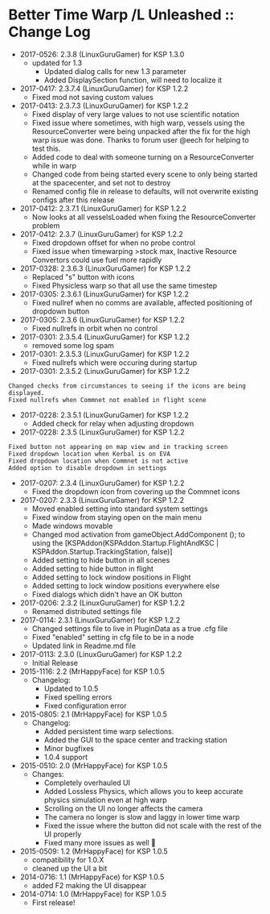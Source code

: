 # Better Time Warp /L Unleashed :: Change Log

* 2017-0526: 2.3.8 (LinuxGuruGamer) for KSP 1.3.0
	+ updated for 1.3
		- Updated dialog calls for new 1.3 parameter
		- Added DisplaySection function, will need to localize it
* 2017-0417: 2.3.7.4 (LinuxGuruGamer) for KSP 1.2.2
	+ Fixed mod not saving custom values
* 2017-0413: 2.3.7.3 (LinuxGuruGamer) for KSP 1.2.2
	+ Fixed display of very large values to not use scientific notation
	+ Fixed issue where sometimes, with high warp, vessels using the ResourceConverter were being unpacked after the fix for the high warp issue was done.  Thanks to forum user @eech for helping to test this.
	+ Added code to deal with someone turning on a ResourceConverter while in warp
	+ Changed code from being started every scene to only being started at the spacecenter, and set not to destroy
	+ Renamed config file in release to defaults, will not overwrite existing configs after this release
* 2017-0412: 2.3.7.1 (LinuxGuruGamer) for KSP 1.2.2
	+ Now looks at all vesselsLoaded when fixing the ResourceConverter problem
* 2017-0412: 2.3.7 (LinuxGuruGamer) for KSP 1.2.2
	+ Fixed dropdown offset for when no probe control
	+ Fixed issue when timewarping >stock max, Inactive Resource Convertors could use fuel more rapidly
* 2017-0328: 2.3.6.3 (LinuxGuruGamer) for KSP 1.2.2
	+ Replaced "s" button with icons
	+ Fixed Physicless warp so that all use the same timestep
* 2017-0305: 2.3.6.1 (LinuxGuruGamer) for KSP 1.2.2
	+ Fixed nullref when no comms are available, affected positioning of dropdown button
* 2017-0305: 2.3.6 (LinuxGuruGamer) for KSP 1.2.2
	+ Fixed nullrefs in orbit when no control
* 2017-0301: 2.3.5.4 (LinuxGuruGamer) for KSP 1.2.2
	+ removed some log spam
* 2017-0301: 2.3.5.3 (LinuxGuruGamer) for KSP 1.2.2
	+ Fixed nullrefs which were occuring during startup
* 2017-0301: 2.3.5.2 (LinuxGuruGamer) for KSP 1.2.2
```
Changed checks from circumstances to seeing if the icons are being displayed.
Fixed nullrefs when Commnet not enabled in flight scene
```
* 2017-0228: 2.3.5.1 (LinuxGuruGamer) for KSP 1.2.2
	+ Added check for relay when adjusting dropdown
* 2017-0228: 2.3.5 (LinuxGuruGamer) for KSP 1.2.2
```
Fixed button not appearing on map view and in tracking screen
Fixed dropdown location when Kerbal is on EVA
Fixed dropdown location when Commnet is not active
Added option to disable dropdown in settings
```
* 2017-0207: 2.3.4 (LinuxGuruGamer) for KSP 1.2.2
	+ Fixed the dropdown icon from covering up the Commnet icons
* 2017-0207: 2.3.3 (LinuxGuruGamer) for KSP 1.2.2
	+ Moved enabled setting into standard system settings
	+ Fixed window from staying open on the main menu
	+ Made windows movable
	+ Changed mod activation from gameObject.AddComponent<BetterTimeWarp> (); to using the   [KSPAddon(KSPAddon.Startup.FlightAndKSC | KSPAddon.Startup.TrackingStation, false)]
	+ Added setting to hide button in all scenes
	+ Added setting to hide button in flight
	+ Added setting to  lock window positions in Flight
	+ Added setting to lock window positions everywhere else
	+ Fixed dialogs which didn't have an OK button
* 2017-0206: 2.3.2 (LinuxGuruGamer) for KSP 1.2.2
	+ Renamed distributed settings file
* 2017-0114: 2.3.1 (LinuxGuruGamer) for KSP 1.2.2
	+ Changed settings file to live in PluginData as a true .cfg file
	+ Fixed "enabled" setting in cfg file to be in a node
	+ Updated link in Readme.md file
* 2017-0113: 2.3.0 (LinuxGuruGamer) for KSP 1.2.2
	+ Initial Release
* 2015-1116: 2.2 (MrHappyFace) for KSP 1.0.5
	+ Changelog:
		- Updated to 1.0.5
		- Fixed spelling errors
		- Fixed configuration error
* 2015-0805: 2.1 (MrHappyFace) for KSP 1.0.5
	+ Changelog:
		- Added persistent time warp selections.
		- Added the GUI to the space center and tracking station
		- Minor bugfixes
		- 1.0.4 support
* 2015-0510: 2.0 (MrHappyFace) for KSP 1.0.5
	+ Changes:
		- Completely overhauled UI
		- Added Lossless Physics, which allows you to keep accurate physics simulation even at high warp
		- Scrolling on the UI no longer affects the camera
		- The camera no longer is slow and laggy in lower time warp
		- Fixed the issue where the button did not scale with the rest of the UI properly
		- Fixed many more issues as well :octopus:
* 2015-0509: 1.2 (MrHappyFace) for KSP 1.0.5
	+ compatibility for 1.0.X
	+ cleaned up the UI a bit
* 2014-0716: 1.1 (MrHappyFace) for KSP 1.0.5
	+ added F2 making the UI disappear
* 2014-0714: 1.0 (MrHappyFace) for KSP 1.0.5
	+ First release!
